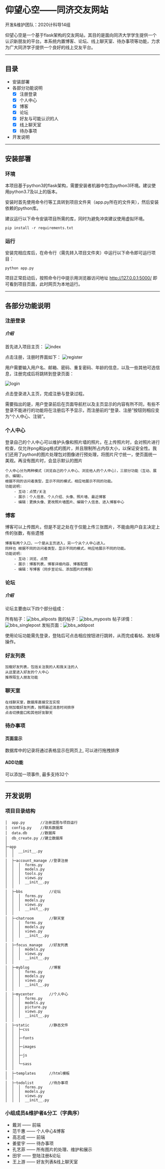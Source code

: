 # 仰望心空——同济交友网站

开发&维护团队：2020计科导14组

仰望心空是一个基于flask架构的交友网站，其目的是面向同济大学学生提供一个认识新朋友的平台。本系统内置博客、论坛、线上聊天室、待办事项等功能，力求为广大同济学子提供一个良好的线上交友平台。

---

## 目录

- 安装部署
- 各部分功能说明
    - [x] 注册登录
    - [x] 个人中心
    - [x] 博客
    - [x] 论坛
    - [x] 好友与可能认识的人
    - [x] 线上聊天室
    - [x] 待办事项

- 开发说明

---

## 安装部署

### 环境

本项目基于python3的flask架构，需要安装者机器中包含python3环境。建议使用python3.7及以上的版本。

安装时首先使用命令行等工具转到项目文件夹（app.py所在的文件夹），然后安装依赖的python库。

建议运行以下命令安装项目所需的库，同时为避免冲突建议使用虚拟环境。

```
pip install -r requirements.txt
```

### 运行

安装完相应库后，在命令行（需先转入项目文件夹）中运行以下命令即可运行项目：
```
python app.py
```
项目正常启动后，按照命令行中提示用浏览器访问地址 http://127.0.0.1:5000/ 即可看到项目页面，此时网页为本地运行。

---

## 各部分功能说明

### 注册登录

##### 介绍

首先进入项目主页：
![index](./pics/index.png)

点击注册，注册时界面如下：
![register](./pics/register.png)

用户需要输入用户名、邮箱、密码、重复密码、年龄的信息，以及一些其他可选信息，注册完成后将跳转到登录页面：

![login](./pics/login.png)

点击登录进入主页，完成注册与登录过程。

需要指出的是，用户登录前后在页面导航栏以及主页显示的内容有所不同，有些不登录不能进行的功能将在注册后不予显示，而注册前的“登录、注册”按钮则相应变为“个人中心、注销”。


<!-- ##### TODO

登录处应该有忘记密码的选项，不过限于时间没做（最后一点时间才想起来这个功能...）

登录处的“记住我”是假的，并不能真正记住密码，应该考虑日后完成。

注册界面的年龄应改为生日并设定下拉菜单，以计算出用户的年龄，专业与家乡也最好改为下拉菜单的形式，避免瞎写。

希望日后能完成注册邮箱/短信验证

##### 感想

是我完成的第一个部分，本来以为会比较麻烦，也不知道如何判断是否登录，不过在了解到flask_login后完美解决一切问题，看来python还是能用库解决的不需要思考啊。

虽然现在看逻辑上没有很困难的地方，不过最初在做的时候因为前后端都看不懂真的是寸步难行，好不容易才写出来一个很难看的登录界面。

在写完这个之后，对于分包与前端扩展base.html有了许多新的认识，之后可以说进度就快多了。经过后来多次修改，登录注册也不是最初丑丑的样子了！

不过限于能力与时间，还是留下了不少遗憾，日后重构吧。 -->

### 个人中心

登录自己的个人中心可以维护头像和照片墙的照片。在上传照片时，会对照片进行检查，仅允许png和jpg格式的图片，并且限制所占内存大小，以保证安全性。我们还用了python的图片处理包对图像进行预处理，将图片尺寸统一，使页面统一美观。再没有图片时，会显示默认的图片

	个人中心分为两种模式（浏览自己的个人中心、浏览他人的个人中心），三部分功能（互动、展示、编辑）。
	根据不同的访问者类型，显示不同的模式，相应地展示不同的功能。
	功能说明:
		- 互动：点赞/关注
		- 展示：个人信息、个人介绍、头像、照片墙、最近博客
		- 编辑：更换头像、更改照片墙图片、编辑个人信息、进入博客中心

### 博客

博客可以上传图片。但是不足之处在于仅能上传三张图片，不能由用户自主决定上传的张数，有些遗憾

	博客有两个入口，一个是从主页进入，另一个从个人中心进入。
	同样也 根据不同的访问者类型，显示不同的模式，响应地展示不同的功能。
	功能说明:
		- 互动：浏览、点赞
		- 展示：博客列表，博客详细内容、博客配图
		- 编辑：写博客（同步至论坛、添加图片的博客）


### 论坛

##### 介绍

论坛主要由以下四个部分组成：

所有帖子：![bbs_allposts](./pics/bbs_allposts.png)
我的帖子：![bbs_myposts](./pics/bbs_myposts.png)
帖子详情：![bbs_singlepost](./pics/bbs_singlepost.png)
发帖页面：![bbs_addpost](./pics/bbs_addpost.png)

使用论坛功能需先登录，登陆后可点击相应按钮进行跳转，从而完成看帖、发帖等操作。

<!-- ##### TODO

论坛页面的热度是假的，这个是忘记修改了，其实改一下并不难。

头像显示不够美观。

对于帖子的恢复目前只能有一次，不能实现楼中楼。

帖子中不能支持图片，也没有markdown格式。

论坛与博客的联系有待提升。

###### 感想

这部分代码逻辑比较简单，但是由于我们组找的模板中并没有相应的css格式，因此我引入了其他的css，并由此真正对前端代码有了一点了解。

由于各方面参考资料充足，这部分完成相对容易。 -->


### 好友列表

    加载好友列表，包括关注我的人和我关注的人
    从这里进入好友的个人中心
    推荐陌生人朋友功能

### 聊天室

    在线聊天室，数据库直接交互实现
    左侧加载好友列表，按照最近消息时间排序
    点击切换窗口和其他好友聊天

### 待办事项

#### 页面显示
数据库中的记录将通过表格显示在网页上, 可以进行拖拽排序

#### ADD功能
可以添加一项事件, 最多支持32个

---

## 开发说明

### 项目目录结构
```
│  app.py       //注册蓝图与项目运行
│  config.py    //联系数据库
│  data.db      //数据库
│  db_create.py //建立数据库
│  
├─app
│  │  __init__.py
│  │  
│  ├─account_manage //登录注册
│  │  │  forms.py
│  │  │  models.py
│  │  │  tools.py
│  │  │  views.py
│  │  │  __init__.py 
│  │          
│  ├─bbs            //论坛
│  │  │  forms.py
│  │  │  models.py
│  │  │  views.py
│  │  │  __init__.py
│  │          
│  ├─chatroom       //聊天室
│  │  │  forms.py
│  │  │  models.py
│  │  │  views.py
│  │  │  __init__.py
│  │          
│  ├─focus_manage   //好友列表
│  │  │  models.py
│  │  │  views.py
│  │  │  __init__.py
│  │          
│  ├─myblog         //博客
│  │  │  forms.py
│  │  │  models.py
│  │  │  views.py
│  │  │  __init__.py
│  │          
│  ├─mycenter       //个人中心
│  │  │  forms.py
│  │  │  models.py
│  │  │  picture.py
│  │  │  views.py
│  │  │  __init__.py
│  │          
│  ├─static         //静态文件
│  │  ├─css
│  │  │      
│  │  ├─fonts
│  │  │          
│  │  ├─images
│  │  │      
│  │  ├─js
│  │  │          
│  │  └─sass
│  │                  
│  ├─templates      //html模板
│  │      
│  ├─todolist       //待办事项
│  │  │  forms.py
│  │  │  models.py
│  │  │  views.py
│  │  │  __init__.py   
```    

### 小组成员&维护者&分工（字典序）

- 戴浏 —— 前端
- 范千惠 —— 个人中心&博客
- 高志成 —— 前端
- 姜星宇 —— 待办事项
- 孔艺菲 —— 所有图片的处理、维护和展示
- 田宇 —— 登陆注册&论坛
- 王上游 —— 好友列表&线上聊天室

<!-- ### 其他说明

1. 项目表单采用wtform，数据库采用sqlite，后端基本全由python完成。

2. 目前项目中数据库构造函数仍有欠缺，每次更新任一models都会导致数据库出问题，需要删库重建，原因是没有考虑数据库版本更新问题，日后重构。

3. 本次开发小组内未使用git管理版本，而是基于QQ群的版本管理模式，造成一定混乱，今后一定要学会git！

4. 未部署到网络服务器，也没有邮箱验证，日后重构。

### 特别鸣谢

特别鸣谢刘孔阳、范正源、李博宇等人对本项目提供的技术帮助！ -->